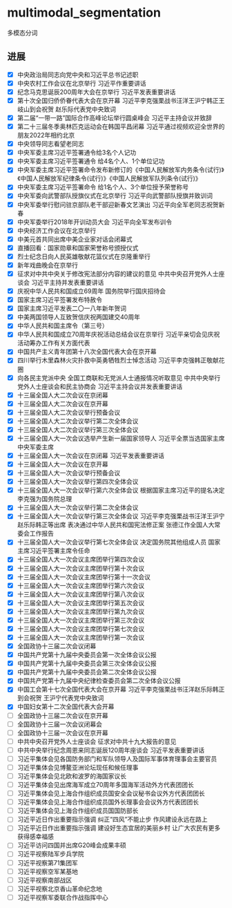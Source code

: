 # multimodal_segmentation
多模态分词

## 进展

- [x] 中央政治局同志向党中央和习近平总书记述职
- [x] 中央农村工作会议在北京举行 习近平作重要讲话
- [x] 纪念马克思诞辰200周年大会在京举行 习近平发表重要讲话
- [x] 第十次全国归侨侨眷代表大会在京开幕 习近平李克强栗战书汪洋王沪宁韩正王岐山到会祝贺 赵乐际代表党中央致词
- [x] 第二届“一带一路”国际合作高峰论坛举行圆桌峰会 习近平主持会议并致辞
- [x] 第二十三届冬季奥林匹克运动会在韩国平昌闭幕 习近平通过视频欢迎全世界的朋友2022年相约北京
- [x] 中央领导同志看望老同志
- [x] 中央军委主席习近平签署通令给3名个人记功
- [x] 中央军委主席习近平签署通令 给4名个人、1个单位记功
- [x] 中央军委主席习近平签署命令发布新修订的《中国人民解放军内务条令(试行)》《中国人民解放军纪律条令(试行)》《中国人民解放军队列条令(试行)》
- [x] 中央军委主席习近平签署命令 给1名个人、3个单位授予荣誉称号
- [x] 中央军委向武警部队授旗仪式在北京举行 习近平向武警部队授旗并致训词
- [x] 中央军委举行慰问驻京部队老干部迎新春文艺演出 习近平向全军老同志祝贺新春
- [x] 中央军委举行2018年开训动员大会 习近平向全军发布训令
- [x] 中央经济工作会议在北京举行
- [x] 中美元首共同出席中美企业家对话会闭幕式
- [x] 直播回看：国家勋章和国家荣誉称号颁授仪式
- [x] 烈士纪念日向人民英雄敬献花篮仪式在京隆重举行
- [x] 新年戏曲晚会在京举行
- [x] 征求对中共中央关于修改宪法部分内容的建议的意见 中共中央召开党外人士座谈会 习近平主持并发表重要讲话
- [x] 庆祝中华人民共和国成立69周年 国务院举行国庆招待会
- [x] 国家主席习近平签署发布特赦令
- [x] 国家主席习近平发表二〇一八年新年贺词
- [x] 中美两国领导人互致贺信庆祝两国建交40周年
- [x] 中华人民共和国主席令（第三号）
- [x] 中华人民共和国成立70周年庆祝活动总结会议在京举行 习近平亲切会见庆祝活动筹办工作有关方面代表
- [x] 中国共产主义青年团第十八次全国代表大会在京开幕
- [x] 四川举行木里森林火灾扑救中英勇牺牲烈士悼念活动 习近平李克强韩正敬献花圈
- [x] 向各民主党派中央 全国工商联和无党派人士通报情况听取意见 中共中央举行党外人士座谈会和民主协商会 习近平主持会议并发表重要讲话
- [x] 十三届全国人大二次会议在京闭幕
- [x] 十三届全国人大二次会议在京开幕
- [x] 十三届全国人大二次会议举行预备会议
- [x] 十三届全国人大二次会议举行第二次全体会议
- [x] 十三届全国人大二次会议举行第三次全体会议
- [x] 十三届全国人大一次会议选举产生新一届国家领导人 习近平全票当选国家主席中央军委主席
- [x] 十三届全国人大一次会议在京闭幕 习近平发表重要讲话
- [x] 十三届全国人大一次会议在京开幕
- [x] 十三届全国人大一次会议举行预备会议
- [x] 十三届全国人大一次会议举行第四次全体会议
- [x] 十三届全国人大一次会议举行第六次全体会议 根据国家主席习近平的提名决定李克强为国务院总理
- [x] 十三届全国人大一次会议举行第二次全体会议
- [x] 十三届全国人大一次会议举行第三次全体会议 习近平李克强栗战书汪洋王沪宁赵乐际韩正等出席 表决通过中华人民共和国宪法修正案 张德江作全国人大常委会工作报告
- [x] 十三届全国人大一次会议举行第七次全体会议 决定国务院其他组成人员 国家主席习近平签署主席令任命
- [x] 十三届全国人大一次会议主席团举行第四次会议
- [x] 十三届全国人大一次会议主席团举行第十次会议
- [x] 十三届全国人大一次会议主席团举行第十一次会议
- [x] 十三届全国人大一次会议主席团举行第六次会议
- [x] 十三届全国人大一次会议主席团举行第八次会议
- [x] 十三届全国人大一次会议主席团举行第五次会议
- [x] 十三届全国人大一次会议主席团举行第九次会议
- [x] 十三届全国人大一次会议主席团举行第三次会议
- [x] 十三届全国人大一次会议主席团举行第七次会议
- [x] 十三届全国人大一次会议主席团举行第一次会议
- [x] 全国政协十三届二次会议闭幕
- [x] 中国共产党第十九届中央委员会第一次全体会议公报
- [x] 中国共产党第十九届中央委员会第三次全体会议公报
- [x] 中国共产党第十九届中央委员会第二次全体会议公报
- [x] 中国共产党第十九届中央纪律检查委员会第二次全体会议公报
- [x] 中国工会第十七次全国代表大会在京开幕 习近平李克强栗战书汪洋赵乐际韩正到会祝贺 王沪宁代表党中央致词
- [x] 中国妇女第十二次全国代表大会开幕
- [ ] 全国政协十三届二次会议在京开幕
- [ ] 全国政协十三届一次会议闭幕会
- [ ] 全国政协十三届一次会议在京开幕
- [ ] 中共中央召开党外人士座谈会 征求对中共十九大报告的意见
- [ ] 中共中央举行纪念周恩来同志诞辰120周年座谈会 习近平发表重要讲话
- [ ] 习近平集体会见各国防务部门和军队领导人及国际军事体育理事会主要官员
- [ ] 习近平集体会见博鳌亚洲论坛现任和候任理事
- [ ] 习近平集体会见北欧和波罗的海国家议长
- [ ] 习近平集体会见出席海军成立70周年多国海军活动外方代表团团长
- [ ] 习近平集体会见上海合作组织成员国安全会议秘书会议外方代表团团长
- [ ] 习近平集体会见上海合作组织成员国外长理事会会议外方代表团团长
- [ ] 习近平集体会见上海合作组织成员国国防部长
- [ ] 习近平近日作出重要指示强调 纠正“四风”不能止步 作风建设永远在路上
- [ ] 习近平近日作出重要指示强调 建设好生态宜居的美丽乡村 让广大农民有更多获得感幸福感
- [ ] 习近平访问四国并出席G20峰会成果丰硕
- [ ] 习近平视察陆军步兵学院
- [ ] 习近平视察第71集团军
- [ ] 习近平视察空军某基地
- [ ] 习近平视察南部战区
- [ ] 习近平视察北京香山革命纪念地
- [ ] 习近平视察军委联合作战指挥中心
